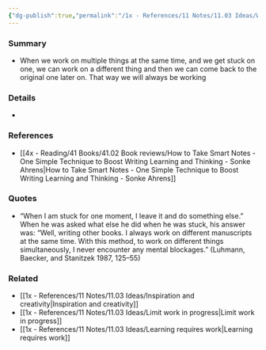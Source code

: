```yaml
---
{"dg-publish":true,"permalink":"/1x - References/11 Notes/11.03 Ideas/Work on different things simultaneously/","title":"Work on different things simultaneously","created":"2023-07-23T14:58:33.943+03:00","updated":"2024-02-14T20:18:20.131+03:00"}
---
```



### Summary
- When we work on multiple things at the same time, and we get stuck on one, we can work on a different thing and then we can come back to the original one later on. That way we will always be working

### Details
- 

### References
- [[4x - Reading/41 Books/41.02 Book reviews/How to Take Smart Notes - One Simple Technique to Boost Writing Learning and Thinking - Sonke Ahrens\|How to Take Smart Notes - One Simple Technique to Boost Writing Learning and Thinking - Sonke Ahrens]]

### Quotes
-  “When I am stuck for one moment, I leave it and do something else.” When he was asked what else he did when he was stuck, his answer was: “Well, writing other books. I always work on different manuscripts at the same time. With this method, to work on different things simultaneously, I never encounter any mental blockages.” (Luhmann, Baecker, and Stanitzek 1987, 125–55)

### Related
- [[1x - References/11 Notes/11.03 Ideas/Inspiration and creativity\|Inspiration and creativity]]
- [[1x - References/11 Notes/11.03 Ideas/Limit work in progress\|Limit work in progress]]
- [[1x - References/11 Notes/11.03 Ideas/Learning requires work\|Learning requires work]]